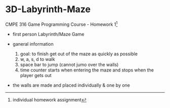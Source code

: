# 3D-Labyrinth-Maze
CMPE 316 Game Programming Course - Homework 1[^1]

  - first person Labyrinth/Maze Game 
  
  - ganeral information
    1. goal: to finish get out of the maze as quickly as possible
    2. w, a, s, d to walk
    3. space bar to jump (cannot jumo over the walls)
    4. time counter starts when entering the maze and stops when the player gets out
    
  - the walls are made and placed individually & one by one

[^1]: individual homework assignment

